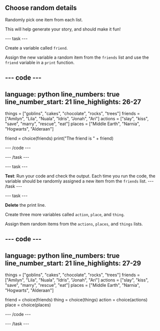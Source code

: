 ## Choose random details

Randomly pick one item from each list. 

This will help generate your story, and should make it fun!

--- task ---

Create a variable called `friend`. 

Assign the new variable a random item from the `friends` list and use the `friend` variable in a `print` function.

--- code ---
---
language: python
line_numbers: true
line_number_start: 21
line_highlights: 26-27
---
things = ["goblins", "cakes", "chocolate", "rocks", "trees"]
friends = ["Amilyn", "Lila", "Nuala", "Idris", "Jonah", "Ari"]
actions = ["slay", "kiss", "save", "marry", "rescue", "eat"]
places = ["Middle Earth", "Narnia", "Hogwarts", "Alderaan"]

friend = choice(friends)
print("The friend is " + friend)

--- /code ---

--- /task ---

--- task ---

**Test**: Run your code and check the output.
Each time you run the code, the variable should be randomly assigned a new item from the `friends` list.
--- /task ---

--- task ---

**Delete** the print line.

Create three more variables called `action`, `place`, and `thing`. 

Assign them random items from the `actions`, `places`, and `things` lists.

--- code ---
---
language: python
line_numbers: true
line_number_start: 21
line_highlights: 27-29
---
things = ["goblins", "cakes", "chocolate", "rocks", "trees"]
friends = ["Amilyn", "Lila", "Nuala", "Idris", "Jonah", "Ari"]
actions = ["slay", "kiss", "save", "marry", "rescue", "eat"]
places = ["Middle Earth", "Narnia", "Hogwarts", "Alderaan"]

friend = choice(friends)
thing = choice(things)
action = choice(actions)
place = choice(places)

--- /code ---

--- /task ---
